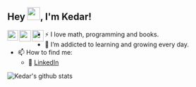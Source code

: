 ## Hey <img src="https://github.com/TheDudeThatCode/TheDudeThatCode/blob/master/Assets/Hi.gif" width="29px">, I'm Kedar!

<a href="https://www.linkedin.com/in/kedar-hargude-608850140">
  <img align="left" width="24px" src="https://cdn.jsdelivr.net/npm/simple-icons@v3/icons/linkedin.svg"  />
</a>
<a href="https://twitter.com/Kedar_Hargude?s=08">
  <img align="left" width="26px" src="https://cdn.jsdelivr.net/npm/simple-icons@v3/icons/twitter.svg" />
</a>
<a href="mailto:hargude481@gmail.com">
  <img align="left" width="26px" src="https://cdn.jsdelivr.net/npm/simple-icons@v3/icons/gmail.svg" />
</a>

- :zap: I love math, programming and books.
- 🌱 I’m addicted to learning and growing every day.
- 📫 How to find me:
  - :office: [LinkedIn](https://www.linkedin.com/in/kedar-hargude-608850140)

![Kedar's github stats](https://github-readme-stats.vercel.app/api?username=kedar-hargude&show_icons=true&hide_border=true)
<br />

